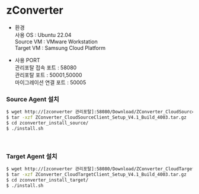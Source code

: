 <h1>zConverter</h1>

- 환경 </br>
사용 OS : Ubuntu 22.04 </br>
Source VM : VMware Workstation </br>
Target VM : Samsung Cloud Platform </br>

- 사용 PORT </br>
관리포탈 접속 포트 : 58080</br>
관리포탈 포트 : 50001,50000</br>
마이그레이션 연결 포트 : 50005</br>

<h3>Source Agent 설치</h3>

```bash
$ wget http://[zconverter 관리포탈]:58080/Download/ZConverter_CloudSourceClient_Setup_V4.1_Build_4003.tar.gz
$ tar -xzf ZConverter_CloudSourceClient_Setup_V4.1_Build_4003.tar.gz
$ cd zconverter_install_source/
$ ./install.sh
```
<br/>

<h3>Target Agent 설치</h3>

```bash
$ wget http://[zconverter 관리포탈]:58080/Download/ZConverter_CloudTargetClient_Setup_V4.1_Build_4003.tar.gz
$ tar -xzf ZConverter_CloudTargetClient_Setup_V4.1_Build_4003.tar.gz
$ cd zconverter_install_target/
$ ./install.sh
```
